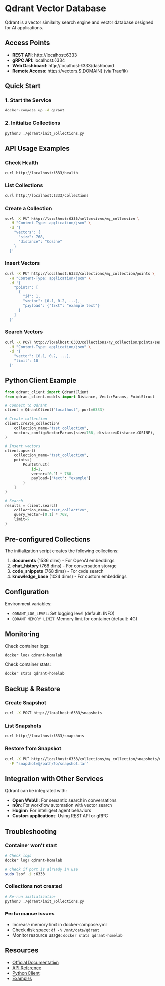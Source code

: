 # Qdrant Vector Database

Qdrant is a vector similarity search engine and vector database designed for AI applications.

## Access Points

- **REST API**: http://localhost:6333
- **gRPC API**: localhost:6334
- **Web Dashboard**: http://localhost:6333/dashboard
- **Remote Access**: https://vectors.${DOMAIN} (via Traefik)

## Quick Start

### 1. Start the Service
```bash
docker-compose up -d qdrant
```

### 2. Initialize Collections
```bash
python3 ./qdrant/init_collections.py
```

## API Usage Examples

### Check Health
```bash
curl http://localhost:6333/health
```

### List Collections
```bash
curl http://localhost:6333/collections
```

### Create a Collection
```bash
curl -X PUT http://localhost:6333/collections/my_collection \
  -H "Content-Type: application/json" \
  -d '{
    "vectors": {
      "size": 768,
      "distance": "Cosine"
    }
  }'
```

### Insert Vectors
```bash
curl -X PUT http://localhost:6333/collections/my_collection/points \
  -H "Content-Type: application/json" \
  -d '{
    "points": [
      {
        "id": 1,
        "vector": [0.1, 0.2, ...],
        "payload": {"text": "example text"}
      }
    ]
  }'
```

### Search Vectors
```bash
curl -X POST http://localhost:6333/collections/my_collection/points/search \
  -H "Content-Type: application/json" \
  -d '{
    "vector": [0.1, 0.2, ...],
    "limit": 10
  }'
```

## Python Client Example

```python
from qdrant_client import QdrantClient
from qdrant_client.models import Distance, VectorParams, PointStruct

# Connect to Qdrant
client = QdrantClient("localhost", port=6333)

# Create collection
client.create_collection(
    collection_name="test_collection",
    vectors_config=VectorParams(size=768, distance=Distance.COSINE),
)

# Insert vectors
client.upsert(
    collection_name="test_collection",
    points=[
        PointStruct(
            id=1,
            vector=[0.1] * 768,
            payload={"text": "example"}
        )
    ]
)

# Search
results = client.search(
    collection_name="test_collection",
    query_vector=[0.1] * 768,
    limit=5
)
```

## Pre-configured Collections

The initialization script creates the following collections:

1. **documents** (1536 dims) - For OpenAI embeddings
2. **chat_history** (768 dims) - For conversation storage
3. **code_snippets** (768 dims) - For code search
4. **knowledge_base** (1024 dims) - For custom embeddings

## Configuration

Environment variables:
- `QDRANT_LOG_LEVEL`: Set logging level (default: INFO)
- `QDRANT_MEMORY_LIMIT`: Memory limit for container (default: 4G)

## Monitoring

Check container logs:
```bash
docker logs qdrant-homelab
```

Check container stats:
```bash
docker stats qdrant-homelab
```

## Backup & Restore

### Create Snapshot
```bash
curl -X POST http://localhost:6333/snapshots
```

### List Snapshots
```bash
curl http://localhost:6333/snapshots
```

### Restore from Snapshot
```bash
curl -X PUT http://localhost:6333/collections/my_collection/snapshots/upload \
  -F "snapshot=@/path/to/snapshot.tar"
```

## Integration with Other Services

Qdrant can be integrated with:
- **Open WebUI**: For semantic search in conversations
- **n8n**: For workflow automation with vector search
- **Huginn**: For intelligent agent behaviors
- **Custom applications**: Using REST API or gRPC

## Troubleshooting

### Container won't start
```bash
# Check logs
docker logs qdrant-homelab

# Check if port is already in use
sudo lsof -i :6333
```

### Collections not created
```bash
# Re-run initialization
python3 ./qdrant/init_collections.py
```

### Performance issues
- Increase memory limit in docker-compose.yml
- Check disk space: `df -h /mnt/data/qdrant`
- Monitor resource usage: `docker stats qdrant-homelab`

## Resources

- [Official Documentation](https://qdrant.tech/documentation/)
- [API Reference](https://api.qdrant.tech/)
- [Python Client](https://github.com/qdrant/qdrant-client)
- [Examples](https://github.com/qdrant/examples)